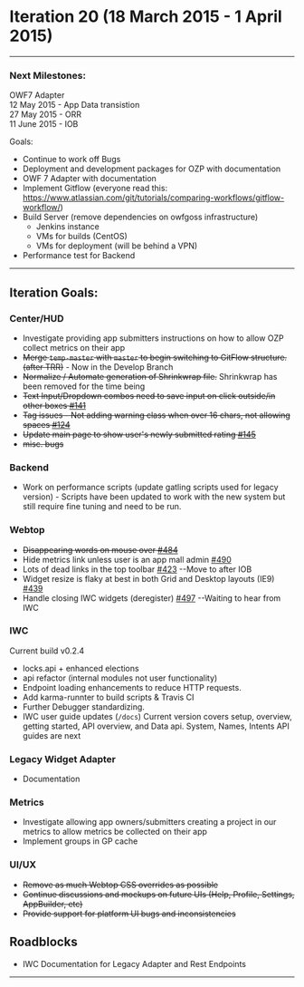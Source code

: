 # Iteration 20 (18 March 2015 - 1 April 2015)

*** 
### Next Milestones:
OWF7 Adapter
<br> 12 May 2015 - App Data transistion
<br>27 May 2015 - ORR
<br>11 June 2015 - IOB

Goals:
* Continue to work off Bugs
* Deployment and development packages for OZP with documentation
* OWF 7 Adapter with documentation
* Implement Gitflow (everyone read this: https://www.atlassian.com/git/tutorials/comparing-workflows/gitflow-workflow/)
* Build Server (remove dependencies on owfgoss infrastructure)
  * Jenkins instance
  * VMs for builds (CentOS)
  * VMs for deployment (will be behind a VPN)
* Performance test for Backend
***

## Iteration Goals:

### Center/HUD
* Investigate providing app submitters instructions on how to allow OZP collect metrics on their app 
* ~~Merge `temp-master` with `master` to begin switching to GitFlow structure. (after TRR)~~ - Now in the Develop Branch
* ~~Normalize / Automate generation of Shrinkwrap file.~~ Shrinkwrap has been removed for the time being
* ~~Text Input/Dropdown combos need to save input on click outside/in other boxes
 [#141](https://github.com/ozone-development/ozp-center/issues/141)~~
* ~~Tag issues - Not adding warning class when over 16 chars, not allowing spaces
 [#124](https://github.com/ozone-development/ozp-center/issues/124)~~
* ~~Update main page to show user's newly submitted rating
 [#145](https://github.com/ozone-development/ozp-center/issues/145)~~
* ~~misc. bugs~~

### Backend
* Work on performance scripts (update gatling scripts used for legacy version) - Scripts have been updated to work with the new system but still require fine tuning and need to be run.

### Webtop
* ~~Disappearing words on mouse over [#484](https://github.com/ozone-development/ozp-webtop/issues/484)~~
* Hide metrics link unless user is an app mall admin [#490](https://github.com/ozone-development/ozp-webtop/issues/490)
* Lots of dead links in the top toolbar [#423](https://github.com/ozone-development/ozp-webtop/issues/423)  --Move to after IOB
* Widget resize is flaky at best in both Grid and Desktop layouts (IE9) [#439](https://github.com/ozone-development/ozp-webtop/issues/439)
* Handle closing IWC widgets (deregister) [#497](https://github.com/ozone-development/ozp-webtop/issues/497)  --Waiting to hear from IWC

### IWC
Current build v0.2.4
* locks.api + enhanced elections
* api refactor (internal modules not user functionality)
* Endpoint loading enhancements to reduce HTTP requests.
* Add karma-runnter to build scripts & Travis CI
* Further Debugger standardizing.
* IWC user guide updates (`/docs`) Current version covers setup, overview, getting started, API overview, and Data api. System, Names, Intents API guides are next

### Legacy Widget Adapter
* Documentation

### Metrics
* Investigate allowing app owners/submitters creating a project in our metrics to allow metrics be collected on their app
* Implement groups in GP cache

### UI/UX
* ~~Remove as much Webtop CSS overrides as possible~~
* ~~Continue discussions and mockups on future UIs (Help, Profile, Settings, AppBuilder, etc)~~
* ~~Provide support for platform UI bugs and inconsistencies~~

## Roadblocks
* IWC Documentation for Legacy Adapter and Rest Endpoints

***